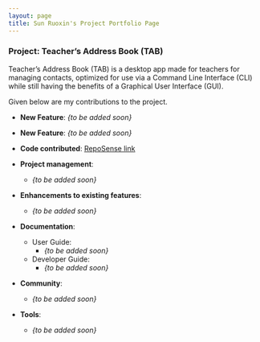 ```yaml
---
layout: page
title: Sun Ruoxin's Project Portfolio Page
---
```


### Project: Teacher’s Address Book (TAB)

Teacher’s Address Book (TAB) is a desktop app made for teachers for managing contacts, optimized for use via a Command Line Interface (CLI) while still having the benefits of a Graphical User Interface (GUI).

Given below are my contributions to the project.

* **New Feature**: _{to be added soon}_

* **New Feature**: _{to be added soon}_

* **Code contributed**: [RepoSense link](https://nus-cs2103-ay2223s1.github.io/tp-dashboard/?search=vantemoon&breakdown=true)

* **Project management**:
    * _{to be added soon}_

* **Enhancements to existing features**:
    * _{to be added soon}_

* **Documentation**:
    * User Guide:
        * _{to be added soon}_
    * Developer Guide:
        * _{to be added soon}_

* **Community**:
    * _{to be added soon}_

* **Tools**:
    * _{to be added soon}_
